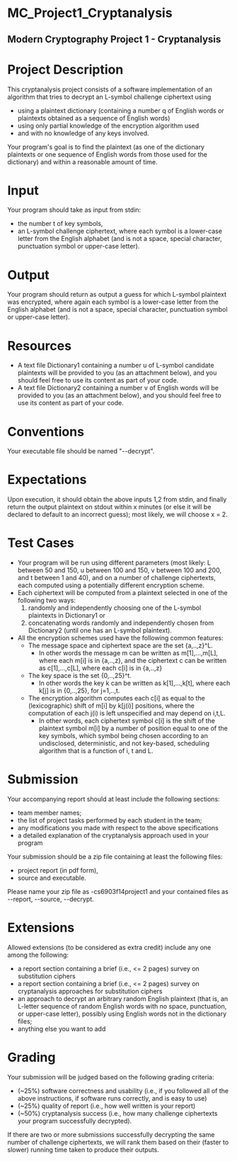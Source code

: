 MC_Project1_Cryptanalysis
=========================

Modern Cryptography Project 1 - Cryptanalysis
---------------------------------------------

# Project Description
This cryptanalysis project consists of a software implementation of an algorithm that tries to decrypt an L-symbol challenge ciphertext using
* using a plaintext dictionary (containing a number q of English words or plaintexts obtained as a sequence of English words)
* using only partial knowledge of the encryption algorithm used
* and with no knowledge of any keys involved.
 
Your program's goal is to find the plaintext (as one of the dictionary plaintexts or one sequence of English words from those used for the dictionary) and within a reasonable amount of time.

# Input
Your program should take as input from stdin:
* the number t of key symbols,
* an L-symbol challenge ciphertext, where each symbol is a lower-case letter from the English alphabet (and is not a space, special character, punctuation symbol or upper-case letter). 

# Output
Your program should return as output a guess for which L-symbol plaintext was encrypted, where again each symbol is a lower-case letter from the English alphabet (and is not a space, special character, punctuation symbol or upper-case letter).

# Resources
* A text file Dictionary1 containing a number u of L-symbol candidate plaintexts will be provided to you (as an attachment below), and you should feel free to use its content as part of your code. 
* A text file Dictionary2 containing a number v of English words will be provided to you (as an attachment below), and you should feel free to use its content as part of your code.

# Conventions
Your executable file should be named "<last name1>-<last name2>-decrypt". 

# Expectations
Upon execution, it should obtain the above inputs 1,2 from stdin, and finally return the output plaintext on stdout within x minutes (or else it will be declared to default to an incorrect guess); most likely, we will choose x = 2.

# Test Cases
* Your program will be run using different parameters (most likely: L between 50 and 150, u between 100 and 150, v between 100 and 200, and t between 1 and 40), and on a number of challenge ciphertexts, each computed using a potentially different encryption scheme. 
* Each ciphertext will be computed from a plaintext selected in one of the following two ways:
    1. randomly and independently choosing one of the L-symbol plaintexts in Dictionary1 or
    2. concatenating words randomly and independently chosen from Dictionary2 (until one has an L-symbol plaintext).
* All the encryption schemes used have the following common features:
    * The message space and ciphertext space are the set {a,..,z}^L. 
        * In other words the message m can be written as m[1],...,m[L], where each m[i] is in {a,..,z}, and the ciphertext c can be written as c[1],...,c[L], where each c[i] is in {a,..,z}
    * The key space is the set {0,..,25}^t. 
        * In other words the key k can be written as k[1],...,k[t], where each k[j] is in {0,..,25}, for j=1,..,t.
    * The encryption algorithm computes each c[i] as equal to the (lexicographic) shift of m[i] by k[j(i)] positions, where the computation of each j(i) is left unspecified and may depend on i,t,L.
    	* In other words, each ciphertext symbol c[i] is the shift of the plaintext symbol m[i] by a number of position equal to one of the key symbols, which symbol being chosen according to an undisclosed, deterministic, and not key-based, scheduling algorithm that is a function of i, t and L.

# Submission 
Your accompanying report should at least include the following sections:
* team member names;
* the list of project tasks performed by each student in the team;
* any modifications you made with respect to the above specifications
* a detailed explanation of the cryptanalysis approach used in your program

Your submission should be a zip file containing at least the following files:
* project report (in pdf form),
* source and executable. 

Please name your zip file as <last-name1><last-name2>-cs6903f14project1 and your contained files as <last-name1>-<last-name2>-report, <last-name1>-<last-name2>-source, <last-name1>-<last-name2>-decrypt. 

# Extensions
Allowed extensions (to be considered as extra credit) include any one among the following:
* a report section containing a brief (i.e., <= 2 pages) survey on substitution ciphers
* a report section containing a brief (i.e., <= 2 pages) survey on cryptanalysis approaches for substitution ciphers
* an approach to decrypt an arbitrary random English plaintext (that is, an L-letter sequence of random English words with no space, punctuation, or upper-case letter), possibly using English words not in the dictionary files;
* anything else you want to add

# Grading
Your submission will be judged based on the following grading criteria:
* (~25%) software correctness and usability (i.e., if you followed all of the above instructions, if software runs correctly, and is easy to use)
* (~25%) quality of report (i.e., how well written is your report)
* (~50%) cryptanalysis success (i.e., how many challenge ciphertexts your program successfully decrypted). 

If there are two or more submissions successfully decrypting the same number of challenge ciphertexts, we will rank them based on their (faster to slower) running time taken to produce their outputs.
